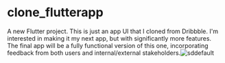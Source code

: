 # clone_flutterapp

A new Flutter project.
This is just an app UI that I cloned from Dribbble. I'm interested in making it my next app, but with significantly more features. The final app will be a fully functional version of this one, incorporating feedback from both users and internal/external stakeholders.![sddefault](https://github.com/Simon339/clone_flutterapp/assets/65837866/143ac1a5-2ca2-4a6c-801d-9e24d6ea40a7)
